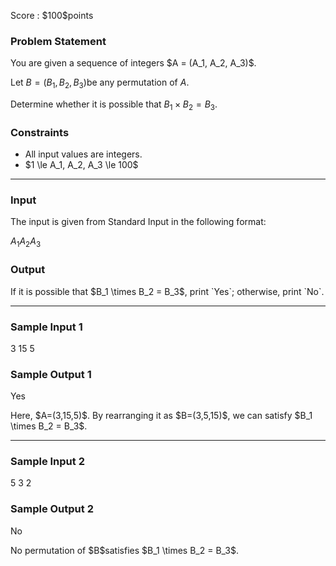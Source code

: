
<div>

<span>

<span>

<p>
Score : $100$points
</p>

<div>

<section>

### **Problem Statement**

<p>
You are given a sequence of integers $A = (A_1, A_2, A_3)$.

Let $B = (B_1, B_2, B_3)$be any permutation of $A$.

Determine whether it is possible that $B_1 \times B_2 = B_3$.
</p>

</section>

</div>

<div>

<section>

### **Constraints**

<ul>

<li>
All input values are integers.
</li>

<li>
$1 \le A_1, A_2, A_3 \le 100$
</li>

</ul>

</section>

</div>

---

<div>

<div>

<section>

### **Input**

<p>
The input is given from Standard Input in the following format:
</p>

<div>

$A_1$$A_2$$A_3$
</div>

</section>

</div>

<div>

<section>

### **Output**

<p>
If it is possible that $B_1 \times B_2 = B_3$, print `Yes`; otherwise, print `No`.
</p>

</section>

</div>

</div>

---

<div>

<section>

### **Sample Input 1**

<div>

3 15 5

</div>

</section>

</div>

<div>

<section>

### **Sample Output 1**

<div>

Yes

</div>

<p>
Here, $A=(3,15,5)$.
By rearranging it as $B=(3,5,15)$, we can satisfy $B_1 \times B_2 = B_3$.
</p>

</section>

</div>

---

<div>

<section>

### **Sample Input 2**

<div>

5 3 2

</div>

</section>

</div>

<div>

<section>

### **Sample Output 2**

<div>

No

</div>

<p>
No permutation of $B$satisfies $B_1 \times B_2 = B_3$.
</p>

</section>

</div>

</span>

</span>

</div>
